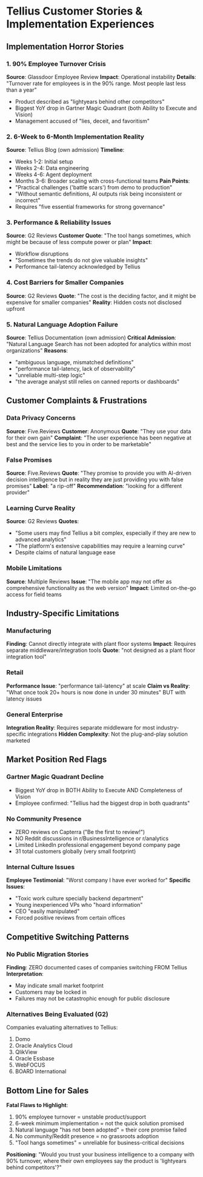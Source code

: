 # Tellius Customer Stories & Implementation Experiences

## Implementation Horror Stories

### 1. 90% Employee Turnover Crisis
**Source**: Glassdoor Employee Review
**Impact**: Operational instability
**Details**: "Turnover rate for employees is in the 90% range. Most people last less than a year"
- Product described as "lightyears behind other competitors"
- Biggest YoY drop in Gartner Magic Quadrant (both Ability to Execute and Vision)
- Management accused of "lies, deceit, and favoritism"

### 2. 6-Week to 6-Month Implementation Reality
**Source**: Tellius Blog (own admission)
**Timeline**:
- Weeks 1-2: Initial setup
- Weeks 2-4: Data engineering
- Weeks 4-6: Agent deployment  
- Months 3-6: Broader scaling with cross-functional teams
**Pain Points**: 
- "Practical challenges ('battle scars') from demo to production"
- "Without semantic definitions, AI outputs risk being inconsistent or incorrect"
- Requires "five essential frameworks for strong governance"

### 3. Performance & Reliability Issues
**Source**: G2 Reviews
**Customer Quote**: "The tool hangs sometimes, which might be because of less compute power or plan"
**Impact**: 
- Workflow disruptions
- "Sometimes the trends do not give valuable insights"
- Performance tail-latency acknowledged by Tellius

### 4. Cost Barriers for Smaller Companies
**Source**: G2 Reviews
**Quote**: "The cost is the deciding factor, and it might be expensive for smaller companies"
**Reality**: Hidden costs not disclosed upfront

### 5. Natural Language Adoption Failure
**Source**: Tellius Documentation (own admission)
**Critical Admission**: "Natural Language Search has not been adopted for analytics within most organizations"
**Reasons**:
- "ambiguous language, mismatched definitions"
- "performance tail-latency, lack of observability"
- "unreliable multi-step logic"
- "the average analyst still relies on canned reports or dashboards"

## Customer Complaints & Frustrations

### Data Privacy Concerns
**Source**: Five.Reviews
**Customer**: Anonymous
**Quote**: "They use your data for their own gain"
**Complaint**: "The user experience has been negative at best and the service lies to you in order to be marketable"

### False Promises
**Source**: Five.Reviews
**Quote**: "They promise to provide you with AI-driven decision intelligence but in reality they are just providing you with false promises"
**Label**: "a rip-off"
**Recommendation**: "looking for a different provider"

### Learning Curve Reality
**Source**: G2 Reviews
**Quotes**:
- "Some users may find Tellius a bit complex, especially if they are new to advanced analytics"
- "The platform's extensive capabilities may require a learning curve"
- Despite claims of natural language ease

### Mobile Limitations
**Source**: Multiple Reviews
**Issue**: "The mobile app may not offer as comprehensive functionality as the web version"
**Impact**: Limited on-the-go access for field teams

## Industry-Specific Limitations

### Manufacturing
**Finding**: Cannot directly integrate with plant floor systems
**Impact**: Requires separate middleware/integration tools
**Quote**: "not designed as a plant floor integration tool"

### Retail
**Performance Issue**: "performance tail-latency" at scale
**Claim vs Reality**: "What once took 20+ hours is now done in under 30 minutes" BUT with latency issues

### General Enterprise
**Integration Reality**: Requires separate middleware for most industry-specific integrations
**Hidden Complexity**: Not the plug-and-play solution marketed

## Market Position Red Flags

### Gartner Magic Quadrant Decline
- Biggest YoY drop in BOTH Ability to Execute AND Completeness of Vision
- Employee confirmed: "Tellius had the biggest drop in both quadrants"

### No Community Presence
- ZERO reviews on Capterra ("Be the first to review!")
- NO Reddit discussions in r/BusinessIntelligence or r/analytics
- Limited LinkedIn professional engagement beyond company page
- 31 total customers globally (very small footprint)

### Internal Culture Issues
**Employee Testimonial**: "Worst company I have ever worked for"
**Specific Issues**:
- "Toxic work culture specially backend department"
- Young inexperienced VPs who "hoard information"
- CEO "easily manipulated"
- Forced positive reviews from certain offices

## Competitive Switching Patterns

### No Public Migration Stories
**Finding**: ZERO documented cases of companies switching FROM Tellius
**Interpretation**: 
- May indicate small market footprint
- Customers may be locked in
- Failures may not be catastrophic enough for public disclosure

### Alternatives Being Evaluated (G2)
Companies evaluating alternatives to Tellius:
1. Domo
2. Oracle Analytics Cloud  
3. QlikView
4. Oracle Essbase
5. WebFOCUS
6. BOARD International

## Bottom Line for Sales

**Fatal Flaws to Highlight**:
1. 90% employee turnover = unstable product/support
2. 6-week minimum implementation = not the quick solution promised
3. Natural language "has not been adopted" = their core promise failed
4. No community/Reddit presence = no grassroots adoption
5. "Tool hangs sometimes" = unreliable for business-critical decisions

**Positioning**: "Would you trust your business intelligence to a company with 90% turnover, where their own employees say the product is 'lightyears behind competitors'?"